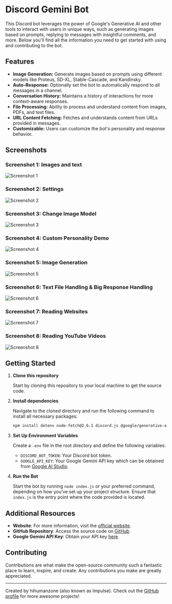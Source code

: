 # Discord Gemini Bot

This Discord bot leverages the power of Google's Generative AI and other tools to interact with users in unique ways, such as generating images based on prompts, replying to messages with insightful comments, and more. Below you'll find all the information you need to get started with using and contributing to the bot.

## Features

- **Image Generation:** Generate images based on prompts using different models like Proteus, SD-XL, Stable-Cascade, and Kandinsky.
- **Auto-Response:** Optionally set the bot to automatically respond to all messages in a channel.
- **Conversation History:** Maintains a history of interactions for more context-aware responses.
- **File Processing:** Ability to process and understand content from images, PDFs, and text files.
- **URL Content Fetching:** Fetches and understands content from URLs provided in messages.
- **Customizable:** Users can customize the bot's personality and response behavior.

## Screenshots

### Screenshot 1: Images and text
![Screenshot 1](ss/1.jpg)

### Screenshot 2: Settings
![Screenshot 2](ss/2.jpg)

### Screenshot 3: Change Image Model
![Screenshot 3](ss/3.jpg)

### Screenshot 4: Custom Personality Demo
![Screenshot 4](ss/4.jpg)

### Screenshot 5: Image Generation
![Screenshot 5](ss/5.jpg)

### Screenshot 6: Text File Handling & Big Response Handling
![Screenshot 6](ss/6.jpg)

### Screenshot 7: Reading Websites
![Screenshot 7](ss/7.jpg)

### Screenshot 8: Reading YouTube Videos
![Screenshot 8](ss/8.jpg)

## Getting Started

1. **Clone this repository**

    Start by cloning this repository to your local machine to get the source code.

2. **Install dependencies**

    Navigate to the cloned directory and run the following command to install all necessary packages:

    ```bash
    npm install dotenv node-fetch@2.6.1 discord.js @google/generative-ai fs sharp pdf-parse cheerio youtube-transcript axios eventsource
    ```

3. **Set Up Environment Variables**

    Create a `.env` file in the root directory and define the following variables:

    - `DISCORD_BOT_TOKEN`: Your Discord bot token.
    - `GOOGLE_API_KEY`: Your Google Gemini API key which can be obtained from [Google AI Studio](https://aistudio.google.com/app/apikey).

4. **Run the Bot**

    Start the bot by running `node index.js` or your preferred command, depending on how you've set up your project structure. Ensure that `index.js` is the entry point where the code provided is located.

## Additional Resources

- **Website**: For more information, visit the [official website](https://discord-bot-webpage.vercel.app/).
- **GitHub Repository**: Access the source code on [GitHub](https://github.com/hihumanzone).
- **Google Gemini API Key**: Obtain your API key [here](https://aistudio.google.com/app/apikey).

## Contributing

Contributions are what make the open-source community such a fantastic place to learn, inspire, and create. Any contributions you make are greatly appreciated.

---

Created by hihumanzone (also known as Impulse). Check out the [GitHub profile](https://github.com/hihumanzone) for more awesome projects!
